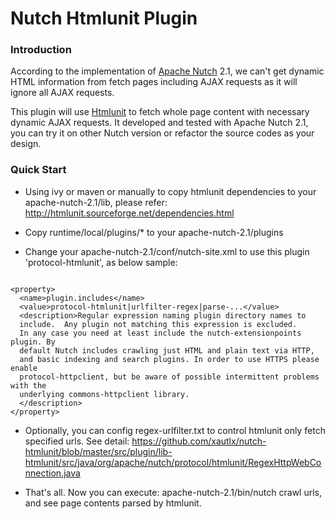 Nutch Htmlunit Plugin
==============

### Introduction

According to the implementation of [Apache Nutch](http://nutch.apache.org/) 2.1, we can't get dynamic HTML information from fetch pages including AJAX requests as it will ignore all AJAX requests.

This plugin will use [Htmlunit](http://htmlunit.sourceforge.net/) to fetch whole page content with necessary dynamic AJAX requests. 
It developed and tested with Apache Nutch 2.1, you can try it on other Nutch version or refactor the source codes as your design.

### Quick Start

* Using ivy or maven or manually to copy htmlunit dependencies to your apache-nutch-2.1/lib, please refer: http://htmlunit.sourceforge.net/dependencies.html

* Copy runtime/local/plugins/* to your apache-nutch-2.1/plugins

* Change your apache-nutch-2.1/conf/nutch-site.xml to use this plugin 'protocol-htmlunit', as below sample:

```

<property>
  <name>plugin.includes</name>
  <value>protocol-htmlunit|urlfilter-regex|parse-...</value>
  <description>Regular expression naming plugin directory names to
  include.  Any plugin not matching this expression is excluded.
  In any case you need at least include the nutch-extensionpoints plugin. By
  default Nutch includes crawling just HTML and plain text via HTTP,
  and basic indexing and search plugins. In order to use HTTPS please enable 
  protocol-httpclient, but be aware of possible intermittent problems with the 
  underlying commons-httpclient library.
  </description>
</property>

```

* Optionally, you can config regex-urlfilter.txt to control htmlunit only fetch specified urls. 
See detail: https://github.com/xautlx/nutch-htmlunit/blob/master/src/plugin/lib-htmlunit/src/java/org/apache/nutch/protocol/htmlunit/RegexHttpWebConnection.java

* That's all. Now you can execute: apache-nutch-2.1/bin/nutch crawl urls, and see page contents parsed by htmlunit.